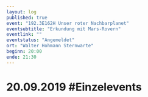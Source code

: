 ```yaml
---
layout: log
published: true
event: "192.3E162H Unser roter Nachbarplanet"
eventsubtitle: "Erkundung mit Mars-Rovern"
eventlink: ""
eventstatus: "Angemeldet"
ort: "Walter Hohmann Sternwarte"
beginn: 20:00
ende: 21:30
---
```


# 20.09.2019 #Einzelevents
